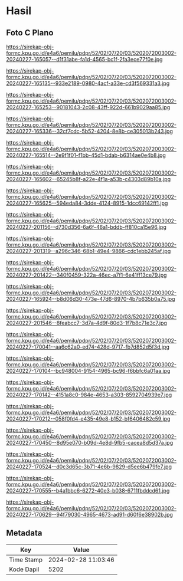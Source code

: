 # Hasil

## Foto C Plano

https://sirekap-obj-formc.kpu.go.id/e4a6/pemilu/pdpr/52/02/07/20/03/5202072003002-20240227-165057--d1f31abe-fa1d-4565-bc1f-2fa3ece77f0e.jpg

https://sirekap-obj-formc.kpu.go.id/e4a6/pemilu/pdpr/52/02/07/20/03/5202072003002-20240227-165135--933e2189-0980-4acf-a33e-cd3f569331a3.jpg

https://sirekap-obj-formc.kpu.go.id/e4a6/pemilu/pdpr/52/02/07/20/03/5202072003002-20240227-165253--90181043-2c08-43ff-922d-661b9029aa85.jpg

https://sirekap-obj-formc.kpu.go.id/e4a6/pemilu/pdpr/52/02/07/20/03/5202072003002-20240227-165336--32cf7cdc-5b52-4204-8e8b-ce305013b243.jpg

https://sirekap-obj-formc.kpu.go.id/e4a6/pemilu/pdpr/52/02/07/20/03/5202072003002-20240227-165514--2e9f1f01-f1bb-45d1-bdab-b6314ae0e4b8.jpg

https://sirekap-obj-formc.kpu.go.id/e4a6/pemilu/pdpr/52/02/07/20/03/5202072003002-20240227-165602--65245b8f-a22e-4f1a-a53b-c4303d89b10a.jpg

https://sirekap-obj-formc.kpu.go.id/e4a6/pemilu/pdpr/52/02/07/20/03/5202072003002-20240227-165625--594eda84-3dde-4124-8915-1dcc69142ff1.jpg

https://sirekap-obj-formc.kpu.go.id/e4a6/pemilu/pdpr/52/02/07/20/03/5202072003002-20240227-201156--d730d356-6a6f-46a1-bddb-ff810ca15e96.jpg

https://sirekap-obj-formc.kpu.go.id/e4a6/pemilu/pdpr/52/02/07/20/03/5202072003002-20240227-201319--a296c346-68b1-49e4-9866-cdc1ebb245af.jpg

https://sirekap-obj-formc.kpu.go.id/e4a6/pemilu/pdpr/52/02/07/20/03/5202072003002-20240227-201422--340f0459-322a-46ec-a7f1-6e41ff13ce79.jpg

https://sirekap-obj-formc.kpu.go.id/e4a6/pemilu/pdpr/52/02/07/20/03/5202072003002-20240227-165924--b8d06d30-473e-47d6-8970-4b7b635b0a75.jpg

https://sirekap-obj-formc.kpu.go.id/e4a6/pemilu/pdpr/52/02/07/20/03/5202072003002-20240227-201546--8feabcc7-3d7a-4d9f-80d3-1f7b8c71e3c7.jpg

https://sirekap-obj-formc.kpu.go.id/e4a6/pemilu/pdpr/52/02/07/20/03/5202072003002-20240227-170041--aa6c62a0-ed74-428d-9717-fb7d852d5f3d.jpg

https://sirekap-obj-formc.kpu.go.id/e4a6/pemilu/pdpr/52/02/07/20/03/5202072003002-20240227-170104--bc948004-9154-4965-bc96-f6bbfc6a01aa.jpg

https://sirekap-obj-formc.kpu.go.id/e4a6/pemilu/pdpr/52/02/07/20/03/5202072003002-20240227-170142--4151a8c0-984e-4653-a303-8592704939e7.jpg

https://sirekap-obj-formc.kpu.go.id/e4a6/pemilu/pdpr/52/02/07/20/03/5202072003002-20240227-170212--058f0fd4-e435-49e8-b152-bf6406482c59.jpg

https://sirekap-obj-formc.kpu.go.id/e4a6/pemilu/pdpr/52/02/07/20/03/5202072003002-20240227-170450--8d95e070-b09d-4e8d-9fb5-cacea8d5d37a.jpg

https://sirekap-obj-formc.kpu.go.id/e4a6/pemilu/pdpr/52/02/07/20/03/5202072003002-20240227-170524--d0c3d65c-3b71-4e6b-9829-d5ee6b479fe7.jpg

https://sirekap-obj-formc.kpu.go.id/e4a6/pemilu/pdpr/52/02/07/20/03/5202072003002-20240227-170555--b4a1bbc6-6272-40e3-b038-6711fbddcd61.jpg

https://sirekap-obj-formc.kpu.go.id/e4a6/pemilu/pdpr/52/02/07/20/03/5202072003002-20240227-170629--94f79030-4965-4673-ad91-d60f6e38902b.jpg


## Metadata

| Key        | Value               |
| ---------- | ------------------- |
| Time Stamp | 2024-02-28 11:03:46 |
| Kode Dapil | 5202                |



